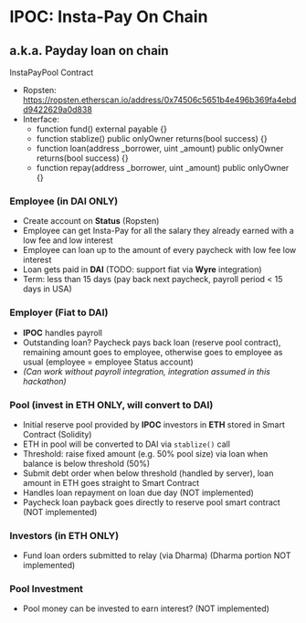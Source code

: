 # IPOC: Insta-Pay On Chain

## a.k.a. Payday loan on chain

InstaPayPool Contract
- Ropsten: https://ropsten.etherscan.io/address/0x74506c5651b4e496b369fa4ebdd9422629a0d838
- Interface:
  - function fund() external payable {}
  - function stablize() public onlyOwner returns(bool success) {}
  - function loan(address \_borrower, uint \_amount) public onlyOwner returns(bool success) {}
  - function repay(address \_borrower, uint \_amount) public onlyOwner {}

### Employee (in DAI ONLY)
- Create account on **Status** (Ropsten)
- Employee can get Insta-Pay for all the salary they already earned with a low fee and low interest
- Employee can loan up to the amount of every paycheck with low fee low interest
- Loan gets paid in **DAI** (TODO: support fiat via **Wyre** integration)
- Term: less than 15 days (pay back next paycheck, payroll period < 15 days in USA)

### Employer (Fiat to DAI)
- **IPOC** handles payroll
- Outstanding loan? Paycheck pays back loan (reserve pool contract), remaining amount goes to employee, otherwise goes to employee as usual (employee = employee Status account)
- *(Can work without payroll integration, integration assumed in this hackathon)*

### Pool (invest in ETH ONLY, will convert to DAI)
- Initial reserve pool provided by **IPOC** investors in **ETH** stored in Smart Contract (Solidity)
- ETH in pool will be converted to DAI via `stablize()` call
- Threshold: raise fixed amount (e.g. 50% pool size) via loan when balance is below threshold (50%)
- Submit debt order when below threshold (handled by server), loan amount in ETH goes straight to Smart Contract
- Handles loan repayment on loan due day (NOT implemented)
- Paycheck loan payback goes directly to reserve pool smart contract (NOT implemented)

### Investors (in ETH ONLY)
- Fund loan orders submitted to relay (via Dharma) (Dharma portion NOT implemented)

### Pool Investment
- Pool money can be invested to earn interest? (NOT implemented)
